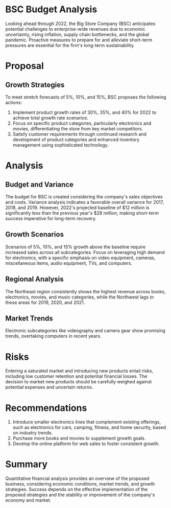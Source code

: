 # BSC Budget Analysis

Looking ahead through 2022, the Big Store Company (BSC) anticipates potential challenges to enterprise-wide revenues due to economic uncertainty, rising inflation, supply chain bottlenecks, and the global pandemic. Proactive measures to prepare for and alleviate short-term pressures are essential for the firm's long-term sustainability.

# Proposal

## Growth Strategies

To meet stretch forecasts of 5%, 10%, and 15%, BSC proposes the following actions:

1. Implement product growth rates of 30%, 35%, and 40% for 2022 to achieve total growth rate scenarios.
2. Focus on specific product categories, particularly electronics and movies, differentiating the store from key market competitors.
3. Satisfy customer requirements through continued research and development of product categories and enhanced inventory management using sophisticated technology.

# Analysis

## Budget and Variance

The budget for BSC is created considering the company's sales objectives and costs. Variance analysis indicates a favorable overall variance for 2017, 2018, and 2019. However, 2022's projected baseline of $12 million is significantly less than the previous year's $28 million, making short-term success imperative for long-term recovery.

## Growth Scenarios

Scenarios of 5%, 10%, and 15% growth above the baseline require increased sales across all subcategories. Focus on leveraging high demand for electronics, with a specific emphasis on video equipment, cameras, miscellaneous items, audio equipment, TVs, and computers.

## Regional Analysis

The Northeast region consistently shows the highest revenue across books, electronics, movies, and music categories, while the Northwest lags in these areas for 2019, 2020, and 2021.

## Market Trends

Electronic subcategories like videography and camera gear show promising trends, overtaking computers in recent years.

# Risks

Entering a saturated market and introducing new products entail risks, including low customer retention and potential financial losses. The decision to market new products should be carefully weighed against potential expenses and uncertain returns.

# Recommendations

1. Introduce smaller electronics lines that complement existing offerings, such as electronics for cars, camping, fitness, and home security, based on industry trends.
2. Purchase more books and movies to supplement growth goals.
3. Develop the online platform for web sales to foster consistent growth.

# Summary

Quantitative financial analysis provides an overview of the proposed business, considering economic conditions, market trends, and growth strategies. Success depends on the effective implementation of the proposed strategies and the stability or improvement of the company's economy and market.

